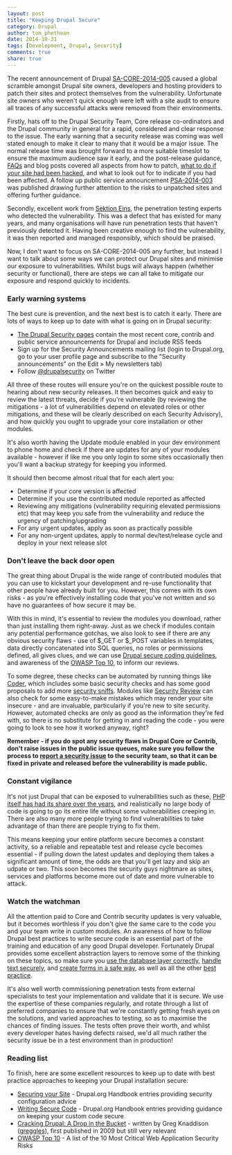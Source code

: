 ```yaml
---
layout: post
title: "Keeping Drupal Secure"
category: Drupal
author: tom_phethean
date: 2014-10-31
tags: [Development, Drupal, Security]
comments: true
share: true
---
```


The recent announcement of Drupal [SA-CORE-2014-005](https://www.drupal.org/SA-CORE-2014-005)
caused a global scramble amongst Drupal site owners, developers and hosting
providers to patch their sites and protect themselves from the vulnerability.
Unfortunate site owners who weren't quick enough were left with a site audit to
ensure all traces of any successful attacks were removed from their environments.

Firstly, hats off to the Drupal Security Team, Core release co-ordinators and the
Drupal community in general for a rapid, considered and clear response to the
issue. The early warning that a security release was coming was well stated
enough to make it clear to many that it would be a major issue. The normal
release time was brought forward to a more suitable timeslot to ensure the
maximum audience saw it early, and the post-release guidance, [FAQs](https://www.drupal.org/node/2357241) and blog
posts covered all aspects from how to patch, [what to do if your site had been
hacked](https://github.com/greggles/cracking-drupal/blob/master/after-an-exploit.md),
and what to look out for to indicate if you had been affected. A follow up public
service announcement [PSA-2014-003](https://www.drupal.org/PSA-2014-003) was published
drawing further attention to the risks to unpatched sites and offering further
guidance.

Secondly, excellent work from [Sektion Eins](https://www.sektioneins.de/en/blog/14-10-15-drupal-sql-injection-vulnerability.html),
the penetration testing experts who detected the vulnerability. This was a defect
that has existed for many years, and many organisations will have run penetration
tests that haven't previously detected it. Having been creative enough to find
the vulnerability, it was then reported and managed responsibly, which should be
praised.

Now, I don't want to focus on SA-CORE-2014-005 any further, but instead I want to talk
about some ways we can protect our Drupal sites and minimise our exposure to
vulnerabilities. Whilst bugs will always happen (whether security or functional),
there are steps we can all take to mitigate our exposure and respond quickly to
incidents.

### Early warning systems

The best cure is prevention, and the next best is to catch it early. There are
lots of ways to keep up to date with what is going on in Drupal security:

* [The Drupal Security pages](https://www.drupal.org/security) contain the most
recent core, contrib and public service announcements for Drupal and include RSS
feeds
* Sign up for the Security Announcements mailing list (login to Drupal.org, go
  to your user profile page and subscribe to the "Security announcements" on the
  Edit » My newsletters tab)
* Follow [@drupalsecurity](https://twitter.com/#!/drupalsecurity) on Twitter

All three of these routes will ensure you're on the quickest possible route to
hearing about new security releases. It then becomes quick and easy to review the
latest threats, decide if you're vulnerable (by reviewing the mitigations - a lot
  of vulnerabilities depend on elevated roles or other mitigations, and these
  will be clearly described on each Security Advisory), and how quickly
  you ought to upgrade your core installation or other modules.

It's also worth having the Update module enabled in your dev environment to phone
home and check if there are updates for any of your modules available - however
if like me you only login to some sites occasionally then you'll want a backup
strategy for keeping you informed.

It should then become almost ritual that for each alert you:

* Determine if your core version is affected
* Determine if you use the contributed module reported as affected
* Reviewing any mitigations (vulnerability requiring elevated permissions etc)
that may keep you safe from the vulnerability and reduce the urgency of
patching/upgrading
* For any urgent updates, apply as soon as practically possible
* For any non-urgent updates, apply to normal dev/test/release cycle and deploy
in your next release slot

### Don't leave the back door open

The great thing about Drupal is the wide range of contributed modules that you
can use to kickstart your development and re-use functionality that other people
have already built for you. However, this comes with its own risks - as you're
effectively installing code that you've not written and so have no guarantees of
how secure it may be.

With this in mind, it's essential to review the modules you download, rather
than just installing them right-away. Just as we check if modules contain any
potential performance gotchas, we also look to see if there are any obvious
security flaws - use of $_GET or $_POST variables in templates, data directly
concatenated into SQL queries, no roles or permissions defined, all gives clues,
and we can use [Drupal secure coding guidelines](https://www.drupal.org/writing-secure-code),
and awareness of the [OWASP Top 10](https://www.owasp.org/index.php/Category:OWASP_Top_Ten_Project), to inform our reviews.

To some degree, these checks can be automated by running things like [Coder](https://www.drupal.org/project/coder), which includes some basic security
checks and has some good proposals to add more [security sniffs](https://www.drupal.org/node/1844870). Modules like [Security Review](https://www.drupal.org/project/security_review) can also check for some
easy-to-make mistakes which may render your site insecure - and are invaluable,
particularly if you're new to site security. However, automated checks are only
as good as the information they're fed with, so there is no substitute for
getting in and reading the code - you were going to look to see how it worked
anyway, right?

**Remember - if you do spot any security flaws in Drupal Core or Contrib, don't
raise issues in the public issue queues, make sure you follow the process to
[report a security issue](https://www.drupal.org/node/101494) to the security
team, so that it can be fixed in private and released before the vulnerability
is made public.**

### Constant vigilance

It's not just Drupal that can be exposed to vulnerabilities such as these,
[PHP itself has had its share over the years](http://www.cvedetails.com/product/128/PHP-PHP.html?vendor_id=74), and realistically
no large body of code is going to go its entire life without some vulnerabilities
creeping in. There are also many more people trying to find vulnerabilities to take
advantage of than there are people trying to fix them.

This means keeping your entire platform secure becomes a constant activity, so a reliable
and repeatable test and release cycle becomes essential - if pulling down the
latest updates and deploying them takes a significant amount of time, the odds
are that you'll get lazy and skip an udpate or two. This soon becomes the security
guys nightmare as sites, services and platforms become more out of date and more
vulnerable to attack.

### Watch the watchman

All the attention paid to Core and Contrib security updates is very valuable, but
it becomes worthless if you don't give the same care to the code you and your team
write in custom modules. An awareness of how to follow Drupal best practices to
write secure code is an essential part of the training and education of any good
Drupal developer. Fortunately Drupal provides some excellent abstraction layers to
remove some of the thinking on these topics, so make sure you [use the database
layer correctly](https://www.drupal.org/node/101496), [handle text securely](https://www.drupal.org/node/28984), and [create forms in a safe way](https://www.drupal.org/node/178896),
as well as all the other [best practice](https://www.drupal.org/writing-secure-code).

It's also well worth commissioning penetration tests from external specialists to
test your implementation and validate that it is secure. We use the expertise of
these companies regularly, and rotate through a list of preferred companies to
ensure that we're constantly getting fresh eyes on the solutions, and varied
approaches to testing, so as to maximise the chances of finding issues. The tests
often prove their worth, and whilst every developer hates having defects raised,
we'd all much rather the security issue be in a test environment than in production!

### Reading list

To finish, here are some excellent resources to keep up to date with best practice
approaches to keeping your Drupal installation secure:

* [Securing your Site](https://www.drupal.org/security/secure-configuration) - Drupal.org
Handbook entries providing security configuration advice
* [Writing Secure Code](https://www.drupal.org/writing-secure-code) - Drupal.org
Handbook entries providing guidance on keeping your custom code secure
* [Cracking Drupal: A Drop in the Bucket](http://crackingdrupal.com/) - written by Greg Knaddison ([greggles](https://www.drupal.org/user/36762)), first published in 2009 but still very relevant
* [OWASP Top 10](https://www.owasp.org/index.php/Category:OWASP_Top_Ten_Project) -
A list of the 10 Most Critical Web Application Security Risks

